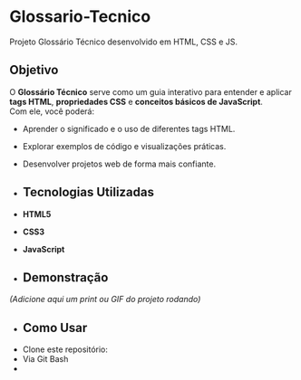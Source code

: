 # Glossario-Tecnico
Projeto Glossário Técnico desenvolvido em HTML, CSS e JS.

## Objetivo
O **Glossário Técnico** serve como um guia interativo para entender e aplicar **tags HTML**, **propriedades CSS** e **conceitos básicos de JavaScript**.  
Com ele, você poderá:
- Aprender o significado e o uso de diferentes tags HTML.
- Explorar exemplos de código e visualizações práticas.
- Desenvolver projetos web de forma mais confiante.

- ## Tecnologias Utilizadas
- **HTML5** 
- **CSS3** 
- **JavaScript** 

- ## Demonstração
*(Adicione aqui um print ou GIF do projeto rodando)*

- ## Como Usar
- Clone este repositório:
- Via Git Bash
- 
